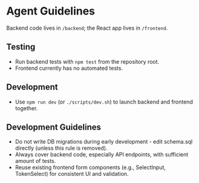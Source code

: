 # Agent Guidelines

Backend code lives in `/backend`; the React app lives in `/frontend`.

## Testing
- Run backend tests with `npm test` from the repository root.
- Frontend currently has no automated tests.

## Development
- Use `npm run dev` (or `./scripts/dev.sh`) to launch backend and frontend together.

## Development Guidelines
- Do not write DB migrations during early development - edit schema.sql directly (unless this rule is removed).
- Always cover backend code, especially API endpoints, with sufficient amount of tests.
- Reuse existing frontend form components (e.g., SelectInput, TokenSelect) for consistent UI and validation.

